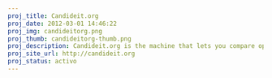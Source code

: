 ```yaml
---
proj_title: Candideit.org
proj_date: 2012-03-01 14:46:22
proj_img: candideitorg.png
proj_thumb: candideitorg-thumb.png
proj_description: Candideit.org is the machine that lets you compare options in an election. Here you are able to define which is your ideal candidate (idea, option, etc.) based on a set of questions.
proj_site_url: http://candideit.org
proj_status: activo
---
```

